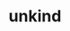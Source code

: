 ---
layout: playlist
title: unkind
section: College
embed: '<iframe class="playlist" loading="lazy" src="about:blank" data-src="https://open.spotify.com/embed/playlist/43pQIW9W31sMItsjHjSmpf" width="100%" height="380" frameborder="0" allowtransparency="true" allow="autoplay; clipboard-write; encrypted-media; fullscreen; picture-in-picture" title="Spotify playlist"></iframe>'
story: fall 2018 post
order: 16
---